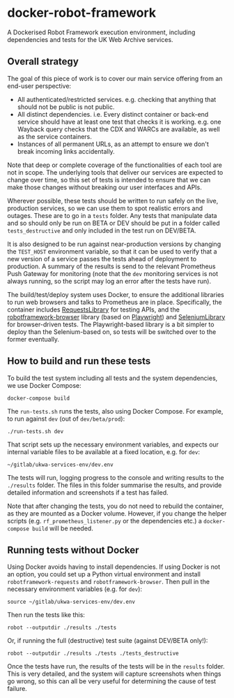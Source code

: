 # docker-robot-framework
A Dockerised Robot Framework execution environment, including dependencies and tests for the UK Web Archive services.

## Overall strategy

The goal of this piece of work is to cover our main service offering from an end-user perspective:

- All authenticated/restricted services. e.g. checking that anything that should not be public is not public.
- All distinct dependencies. i.e. Every distinct container or back-end service should have at least one test that checks it is working. e.g. one Wayback query checks that the CDX and WARCs are available, as well as the service containers.
- Instances of all permanent URLs, as an attempt to ensure we don't break incoming links accidentally.

Note that deep or complete coverage of the functionalities of each tool are not in scope. The underlying tools that deliver our services are expected to change over time, so this set of tests is intended to ensure that we can make those changes without breaking our user interfaces and APIs.

Wherever possible, these tests should be written to run safely on the live, production services, so we can use them to spot realistic errors and outages.  These are to go in a `tests` folder.  Any tests that manipulate data and so should only be run on BETA or DEV should be put in a folder called `tests_destructive` and only included in the test run on DEV/BETA. 

It is also designed to be run against near-production versions by changing the `TEST_HOST` environment variable, so that it can be used to verify that a new version of a service passes the tests ahead of deployment to production. A summary of the results is send to the relevant Prometheus Push Gateway for monitoring (note that the `dev` monitoring services is not always running, so the script may log an error after the tests have run).

The build/test/deploy system uses Docker, to ensure the additional libraries to run web browsers and talks to Prometheus are in place.  Specifically, the container includes [RequestsLibrary](https://marketsquare.github.io/robotframework-requests/doc/RequestsLibrary.html) for testing APIs, and the [robotframework-browser](https://robotframework-browser.org/) library (based on [Playwright](https://playwright.dev/)) and  [SeleniumLibrary](http://robotframework.org/SeleniumLibrary/) for browser-driven tests. The Playwright-based library is a bit simpler to deploy than the Selenium-based on, so tests will be switched over to the former eventually.

## How to build and run these tests

To build the test system including all tests and the system dependencies, we use Docker Compose:

    docker-compose build

The `run-tests.sh` runs the tests, also using Docker Compose. For example, to run against `dev` (out of `dev/beta/prod`):

    ./run-tests.sh dev

That script sets up the necessary environment variables, and expects our internal variable files to be available at a fixed location, e.g. for `dev`:

    ~/gitlab/ukwa-services-env/dev.env

The tests will run, logging progress to the console and writing results to the `./results` folder.  The files in this folder summarise the results, and provide detailed information and screenshots if a test has failed.

Note that after changing the tests, you do not need to rebuild the container, as they are mounted as a Docker volume. However, if you change the helper scripts (e.g. `rf_prometheus_listener.py` or the dependencies etc.) a `docker-compose build` will be needed.

## Running tests without Docker

Using Docker avoids having to install dependencies. If using Docker is not an option, you could set up a Python virtual environment and install `robotframework-requests` and `robotframework-browser`. Then pull in the necessary environment variables (e.g. for `dev`):

    source ~/gitlab/ukwa-services-env/dev.env

Then run the tests like this:

    robot --outputdir ./results ./tests

Or, if running the full (destructive) test suite (against DEV/BETA only!):

    robot --outputdir ./results ./tests ./tests_destructive

Once the tests have run, the results of the tests will be in the `results` folder. This is very detailed, and the system will capture screenshots when things go wrong, so this can all be very useful for determining the cause of test failure.

